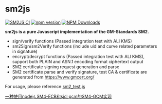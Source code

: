 # sm2js
[![SM2JS CI](https://github.com/emmansun/sm2js/actions/workflows/ci.yml/badge.svg)](https://github.com/emmansun/sm2js/actions/workflows/ci.yml)
[![npm version](https://badge.fury.io/js/gmsm-sm2js.svg)](https://badge.fury.io/js/gmsm-sm2js)
[![NPM Downloads][npm-downloads-image]][npm-url]

**sm2js is a pure Javascript implementation of the GM-Standards SM2.**

- sign/verify functions (Passed integration test with ALI KMS)
- sm2Sign/sm2Verify functions (include uid and curve related parameters in signature)
- encrypt/decrypt functions (Passed integration test with ALI KMS), support both PLAIN and ASN.1 encoding format ciphertext output
- SM2 certificate signing request generation and parse
- SM2 certificate parse and verify signature, test CA & certificate are generated from https://www.gmcert.org/


For usage, please reference [sm2_test.js](https://github.com/emmansun/sm2js/blob/master/src/sm2_test.js "sm2_test.js")

[一种使用nodejs SM4-ECB和sjcl gcm的SM4-GCM实现](https://gist.github.com/emmansun/2eb37257cfe6ed561d1668f720f51030)

[npm-downloads-image]: https://badgen.net/npm/dm/gmsm-sm2js
[npm-url]: https://npmjs.org/package/gmsm-sm2js
